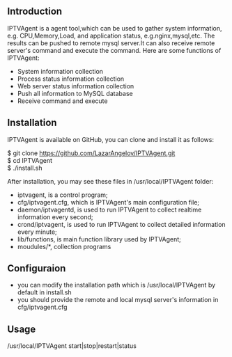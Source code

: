 ## Introduction

IPTVAgent is a agent tool,which can be used to gather system information, e.g. CPU,Memory,Load, and application status, e.g.nginx,mysql,etc. The results can be pushed to remote mysql server.It can also receive remote server's command and execute the command. Here are some functions of IPTVAgent:

* System information collection
* Process status information collection
* Web server status information collection
* Push all information to MySQL database
* Receive command and execute

## Installation

IPTVAgent is available on GitHub, you can clone and install it as follows:

  $ git clone https://github.com/LazarAngelov/IPTVAgent.git  
  $ cd IPTVAgent  
  $ ./install.sh  

After installation, you may see these files in /usr/local/IPTVAgent folder:

* iptvagent, is a control program;
* cfg/iptvagent.cfg, which is IPTVAgent's main configuration file;
* daemon/iptvagentd, is used to run IPTVAgent to collect realtime information every second;
* crond/iptvagent, is used to run IPTVAgent to collect detailed information every minute;
* lib/functions, is main function library used by IPTVAgent;
* moudules/*, collection programs

## Configuraion

* you can modify the installation path which is /usr/local/IPTVAgent by default in install.sh
* you should provide the remote and local mysql server's information in cfg/iptvagent.cfg 

## Usage

/usr/local/IPTVAgent start|stop|restart|status
